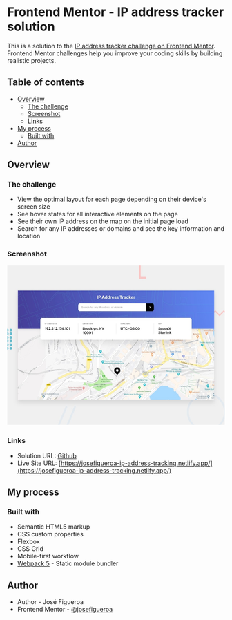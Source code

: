 # Frontend Mentor - IP address tracker solution

This is a solution to the [IP address tracker challenge on Frontend Mentor](https://www.frontendmentor.io/challenges/ip-address-tracker-I8-0yYAH0). Frontend Mentor challenges help you improve your coding skills by building realistic projects. 

## Table of contents

- [Overview](#overview)
  - [The challenge](#the-challenge)
  - [Screenshot](#screenshot)
  - [Links](#links)
- [My process](#my-process)
  - [Built with](#built-with)
- [Author](#author)

## Overview

### The challenge

- View the optimal layout for each page depending on their device's screen size
- See hover states for all interactive elements on the page
- See their own IP address on the map on the initial page load
- Search for any IP addresses or domains and see the key information and location

### Screenshot

![](./design/desktop-preview.jpg)

### Links

- Solution URL: [Github](https://github.com/josefigueroa/frontend-mentor-ip-address-tracker)
- Live Site URL: [https://josefigueroa-ip-address-tracking.netlify.app/](https://josefigueroa-ip-address-tracking.netlify.app/)

## My process

### Built with

- Semantic HTML5 markup
- CSS custom properties
- Flexbox
- CSS Grid
- Mobile-first workflow
- [Webpack 5](https://webpack.js.org/concepts/) - Static module bundler

## Author

- Author - José Figueroa
- Frontend Mentor - [@josefigueroa](https://www.frontendmentor.io/profile/josefigueroa)